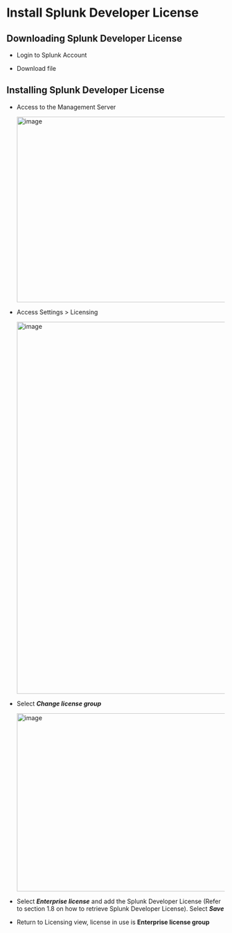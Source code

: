 # Install Splunk Developer License

## Downloading Splunk Developer License
* Login to Splunk Account

* Download file

## Installing Splunk Developer License

* Access to the Management Server

  <img width="1718" height="428" alt="image" src="https://github.com/user-attachments/assets/97a6a581-7a74-4d8b-b8b0-8f409e4f2a60" />

* Access Settings > Licensing

  <img width="910" height="858" alt="image" src="https://github.com/user-attachments/assets/035f5f4d-c78c-4329-a8db-7c56c7d9c511" />

* Select ***Change license group***

  <img width="1892" height="411" alt="image" src="https://github.com/user-attachments/assets/6b1e2041-58e4-4cf2-ae89-a545cfcd6561" />

* Select ***Enterprise license*** and add the Splunk Developer License (Refer to section 1.8 on how to retrieve Splunk Developer License). Select ***Save***

* Return to Licensing view, license in use is **Enterprise license group**
